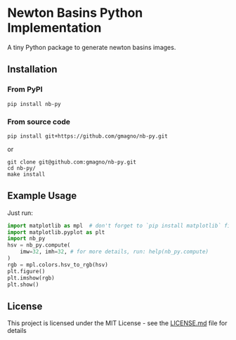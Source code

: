 # Newton Basins Python Implementation

A tiny Python package to generate newton basins images.


## Installation

### From PyPI
```
pip install nb-py
```

### From source code

```
pip install git+https://github.com/gmagno/nb-py.git
```

or

```
git clone git@github.com:gmagno/nb-py.git
cd nb-py/
make install
```

## Example Usage

Just run:

```python
import matplotlib as mpl  # don't forget to `pip install matplotlib` first
import matplotlib.pyplot as plt
import nb_py
hsv = nb_py.compute(
    imw=32, imh=32, # for more details, run: help(nb_py.compute)
)
rgb = mpl.colors.hsv_to_rgb(hsv)
plt.figure()
plt.imshow(rgb)
plt.show()
```


## License

This project is licensed under the MIT License - see the [LICENSE.md](LICENSE.md) file for details
